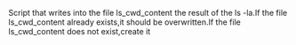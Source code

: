 Script that writes into the file ls_cwd_content the result of the ls -la.If the file ls_cwd_content already exists,it should be overwritten.If the file ls_cwd_content does not exist,create it
